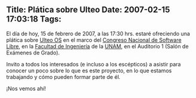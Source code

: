 Title: Plática sobre Ulteo
Date: 2007-02-15 17:03:18
Tags: 
---
<p>El día de hoy, 15 de febrero de 2007, a las 17:30 hrs. estaré ofreciendo una plática sobre <a href="http://www.ulteo.com/" target="_blank">Ulteo OS</a> en el marco del <a href="http://www.consol.org.mx/" target="_blank">Congreso Nacional de Software Libre</a>, en la <a href="http://www.fi.unam.mx" target="_blank">Facultad de Ingeniería</a> de la <a href="http://www.unam.mx/" target="_blank">UNAM</a>, en el Auditorio 1 (Salón de Exámenes de Grado).</p>

<p>Invito a todos los interesados (e incluso a los escépticos) a asistir para conocer un poco sobre lo que es este proyecto, en lo que estamos trabajando y cómo pueden formar parte de él.</p>

<p>¡Nos vemos ahí!</p>
